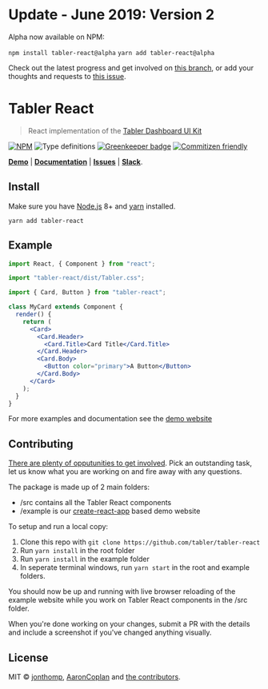 # Update - June 2019: Version 2

Alpha now available on NPM:

`npm install tabler-react@alpha`
`yarn add tabler-react@alpha`

Check out the latest progress and get involved on [this branch](https://github.com/tabler/tabler-react/tree/version-2), or add your thoughts and requests to [this issue](https://github.com/tabler/tabler-react/issues/458).

# Tabler React

> React implementation of the [Tabler Dashboard UI Kit](https://github.com/tabler/tabler)

[![NPM](https://img.shields.io/npm/v/tabler-react.svg)](https://www.npmjs.com/package/tabler-react) ![Type definitions](https://img.shields.io/badge/type%20definitions-flow-green.svg) [![Greenkeeper badge](https://badges.greenkeeper.io/tabler/tabler-react.svg)](https://greenkeeper.io/) [![Commitizen friendly](https://img.shields.io/badge/commitizen-friendly-brightgreen.svg)](http://commitizen.github.io/cz-cli/)

**[Demo](http://tabler-react.com)** | **[Documentation](http://tabler-react.com/documentation/)** | **[Issues](https://github.com/tabler/tabler-react/issues)** | **[Slack](https://tabler-ui.slack.com/messages/CA55LDVHU/)**.

## Install

Make sure you have [Node.js](https://nodejs.org/) 8+ and [yarn](https://yarnpkg.com) installed.

`yarn add tabler-react`

## Example

```jsx
import React, { Component } from "react";

import "tabler-react/dist/Tabler.css";

import { Card, Button } from "tabler-react";

class MyCard extends Component {
  render() {
    return (
      <Card>
        <Card.Header>
          <Card.Title>Card Title</Card.Title>
        </Card.Header>
        <Card.Body>
          <Button color="primary">A Button</Button>
        </Card.Body>
      </Card>
    );
  }
}
```

For more examples and documentation see the [demo website](http://tabler-react.com)

## Contributing

[There are plenty of opputunities to get involved](https://github.com/tabler/tabler-react/issues). Pick an outstanding task, let us know what you are working on and fire away with any questions.

The package is made up of 2 main folders:

- /src contains all the Tabler React components
- /example is our [create-react-app](https://github.com/facebook/create-react-app/) based demo website

To setup and run a local copy:

1.  Clone this repo with `git clone https://github.com/tabler/tabler-react`
2.  Run `yarn install` in the root folder
3.  Run `yarn install` in the example folder
4.  In seperate terminal windows, run `yarn start` in the root and example folders.

You should now be up and running with live browser reloading of the example website while you work on Tabler React components in the /src folder.

When you're done working on your changes, submit a PR with the details and include a screenshot if you've changed anything visually.

## License

MIT © [jonthomp](https://github.com/jonthomp), [AaronCoplan](https://github.com/AaronCoplan) and [the contributors](https://github.com/tabler/tabler-react/graphs/contributors).
